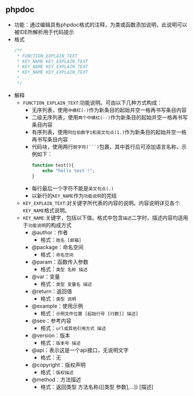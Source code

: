 ## phpdoc
* 功能：通过编辑具有phpdoc格式的注释，为类或函数添加说明，此说明可以被IDE所解析用于代码提示
* 格式
    ```php
    /**
     * FUNCTION_EXPLAIN_TEXT
     * KEY_NAME KEY_EXPLAIN_TEXT
     * KEY_NAME KEY_EXPLAIN_TEXT
     * KEY_NAME KEY_EXPLAIN_TEXT
     * ...
     */
    ```
* 解释
    * `FUNCTION_EXPLAIN_TEXT`:功能说明。可由以下几种方式构成：
        * 无序列表，使用`中横杠(-)`作为新条目的起始并空一格再书写条目内容
        * 二级无序列表，使用`两个中横杠(--)`作为新条目的起始并空一格再书写条目内容
        * 有序列表，使用`阿拉伯数字1和英文句点(1.)`作为新条目的起始并空一格再书写条目内容
        * 代码块，使用两行`脱字符(```)`包裹，其中首行后可添加语言名称，示例如下：
            ```php
            function test(){
                echo "hello test !";
            }
            ```
        * 每行最后一个字符不能是`英文句点(.)`
        * 以新行的`KEY_NAME`作为`功能说明`的完结 
    * `KEY_EXPLAIN_TEXT`:对关键字所代表的内容的说明。内容说明详见各个`KEY_NAME`格式说明。
    * `KEY_NAME`:关键字，包括以下值。格式中包含`描述`二字时，描述内容均适用于`功能说明`的构成方式
        * @author：作者
            * 格式：`姓名 [邮箱]`
        * @package：命名空间
            * 格式：`命名空间`
        * @param：函数传入参数
            * 格式：`类型 名称 描述` 
        * @var：变量
            * 格式：`类型 变量名 描述` 
        * @return：返回值
            * 格式：`类型 说明` 
        * @example：使用示例
            * 格式：`示例文件位置 [起始行号 [行数]] 描述]`
        * @see：参考内容
            * 格式：`url或其他引用方式 描述` 
        * @version：版本
            * 格式：`版本号 描述`
        * @api：表示这是一个api接口，无说明文字
            * 格式：无
        * @copyright：版权声明
            * 格式：`版权描述`
        * @method：方法描述
            * 格式：返回类型 方法名称([[类型 参数],...]) [描述]
        
